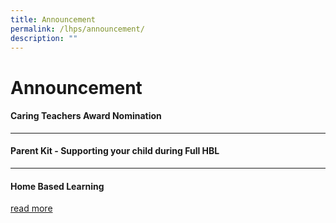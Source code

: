 ```yaml
---
title: Announcement
permalink: /lhps/announcement/
description: ""
---
```

# Announcement

#### Caring Teachers Award Nomination

***

#### Parent Kit - Supporting your child during Full HBL

***

#### Home Based Learning

[read more](https://lianhuapri.moe.edu.sg/lhps-1/announcement/home-based-learning)

